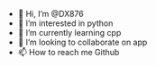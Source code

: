 - 👋 Hi, I’m @DX876
- 👀 I’m interested in python
- 🌱 I’m currently learning cpp
- 💞️ I’m looking to collaborate on app
- 📫 How to reach me Github

<!---
DX876/DX876 is a ✨ special ✨ repository because its `README.md` (this file) appears on your GitHub profile.
You can click the Preview link to take a look at your changes.
--->
